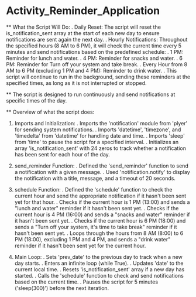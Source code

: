 # Activity_Reminder_Application

** What the Script Will Do:
  . Daily Reset: The script will reset the is_notification_sent array at the start of each new day to ensure notifications are sent again the next day.
  . Hourly Notifications: Throughout the specified hours (8 AM to 6 PM), it will check the current time every 5 minutes and send notifications based on the predefined schedule:
  . 1 PM: Reminder for lunch and water.
  . 4 PM: Reminder for snacks and water.
  . 6 PM: Reminder for Turn off your system and take break.
  . Every Hour from 8 AM to 6 PM (excluding 1 PM and 4 PM): Reminder to drink water.
  . This script will continue to run in the background, sending these reminders at the specified times, as long as it is not interrupted or stopped.


** The script is designed to run continuously and send notifications at specific times of the day.
  
** Overview of what the script does:

1) Imports and Initialization:
  . Imports the 'notification' module from 'plyer' for sending system notifications.
  . Imports 'datetime', 'timezone', and 'timedelta' from 'datetime' for handling date and time.
  . Imports 'sleep' from 'time' to pause the script for a specified interval.
  . Initializes an array 'is_notification_sent' with 24 zeros to track whether a notification has been sent for each hour of the day.

2) send_reminder Function:
  . Defined the 'send_reminder' function to send a notification with a given message.
  . Used 'notification.notify' to display the notification with a title, message, and a timeout of 20 seconds.

3) schedule Function:
  . Defined the 'schedule' function to check the current hour and send the appropriate notification if it hasn't been sent yet for that hour.
  . Checks if the current hour is 1 PM (13:00) and sends a "lunch and water" reminder if it hasn't been sent yet.
  . Checks if the current hour is 4 PM (16:00) and sends a "snacks and water" reminder if it hasn't been sent yet.
  . Checks if the current hour is 6 PM (18:00) and sends a "Turn off your system, it's time to take break" reminder if it hasn't been sent yet.
  . Loops through the hours from 8 AM (8:00) to 6 PM (18:00), excluding 1 PM and 4 PM, and sends a "drink water" reminder if it hasn't been sent yet for the current hour.
   
4) Main Loop:
  . Sets 'prev_date' to the previous day to track when a new day starts.
  . Enters an infinite loop (while True).
  . Updates 'date' to the current local time.
  . Resets 'is_notification_sent' array if a new day has started.
  . Calls the 'schedule' function to check and send notifications based on the current time.
  . Pauses the script for 5 minutes ('sleep(300)') before the next iteration.
